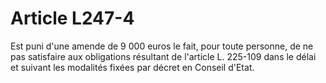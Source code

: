 # Article L247-4

Est puni d'une amende de 9 000 euros le fait, pour toute personne, de ne pas satisfaire aux obligations résultant de l'article L. 225-109 dans le délai et suivant les modalités fixées par décret en Conseil d'Etat.
